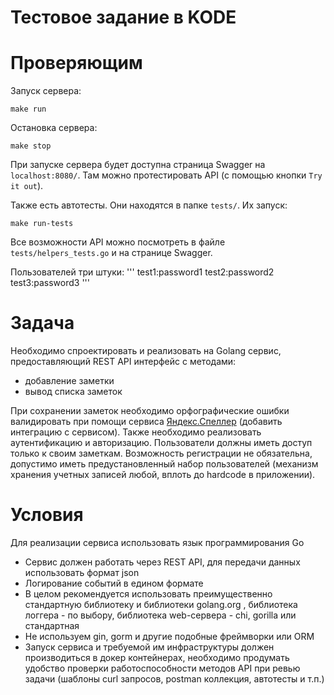 # Тестовое задание в KODE

# Проверяющим
Запуск сервера:
```
make run
```

Остановка сервера:
```
make stop
```

При запуске сервера будет доступна страница Swagger на `localhost:8080/`.
Там можно протестировать API (с помощью кнопки `Try it out`).

Также есть автотесты. Они находятся в папке `tests/`. 
Их запуск:
```
make run-tests
```
Все возможности API можно посмотреть в файле `tests/helpers_tests.go` и на странице Swagger.

Пользователей три штуки:
'''
test1:password1
test2:password2
test3:password3
'''

# Задача
Необходимо спроектировать и реализовать на Golang сервис, 
предоставляющий REST API интерфейс с методами:
- добавление заметки
- вывод списка заметок

При сохранении заметок необходимо орфографические ошибки
валидировать при помощи сервиса [Яндекс.Спеллер](https://yandex.ru/dev/speller/) 
(добавить интеграцию с сервисом). Также необходимо реализовать 
аутентификацию и авторизацию. Пользователи должны иметь доступ только к своим
заметкам. Возможность регистрации не обязательна, допустимо иметь
предустановленный набор пользователей (механизм хранения учетных
записей любой, вплоть до hardcode в приложении).

# Условия
Для реализации сервиса использовать язык программирования Go
- Сервис должен работать через REST API, для передачи данных
использовать формат json
- Логирование событий в едином формате
- В целом рекомендуется использовать преимущественно стандартную
библиотеку и библиотеки golang.org , библиотека логгера - по выбору,
библиотека web-сервера - chi, gorilla или стандартная
- Не используем gin, gorm и другие подобные фреймворки или ORM
- Запуск сервиса и требуемой им инфраструктуры должен
производиться в докер контейнерах, необходимо продумать удобство
проверки работоспособности методов API при ревью задачи (шаблоны
curl запросов, postman коллекция, автотесты и т.п.)

